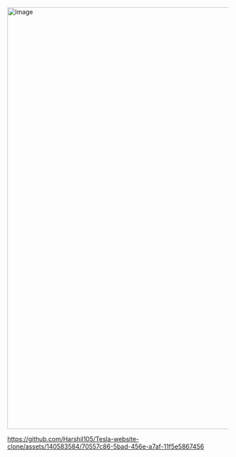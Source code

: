 <img width="960" alt="image" src="https://github.com/Harshil105/Tesla-website-clone/assets/140583584/2331c6bd-4a4e-4e26-822c-4b9e939c6501">


https://github.com/Harshil105/Tesla-website-clone/assets/140583584/70557c86-5bad-456e-a7af-11f5e5867456

